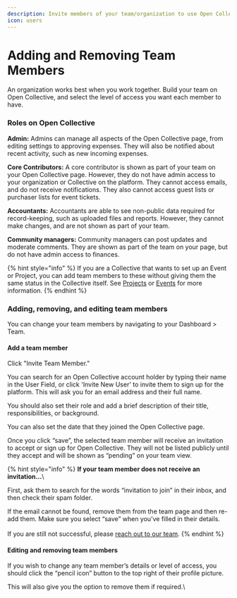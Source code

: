 ```yaml
---
description: Invite members of your team/organization to use Open Collective together.
icon: users
---
```


# Adding and Removing Team Members

An organization works best when you work together. Build your team on Open Collective, and select the level of access you want each member to have.

### Roles on Open Collective

**Admin:** Admins can manage all aspects of the Open Collective page, from editing settings to approving expenses. They will also be notified about recent activity, such as new incoming expenses.

**Core Contributors:** A core contributor is shown as part of your team on your Open Collective page. However, they do not have admin access to your organization or Collective on the platform. They cannot access emails, and do not receive notifications. They also cannot access guest lists or purchaser lists for event tickets.

**Accountants:** Accountants are able to see non-public data required for record-keeping, such as uploaded files and reports. However, they cannot make changes, and are not shown as part of your team.

**Community managers:** Community managers can post updates and moderate comments. They are shown as part of the team on your page, but do not have admin access to finances.

{% hint style="info" %}
If you are a Collective that wants to set up an Event or Project, you can add team members to these without giving them the same status in the Collective itself. See [Projects](../collectives/managing-money/projects.md) or [Events](../collectives/events.md) for more information.&#x20;
{% endhint %}

### Adding, removing, and editing team members

You can change your team members by navigating to your Dashboard > Team.&#x20;

#### **Add a team member**

Click "Invite Team Member."

You can search for an Open Collective account holder by typing their name in the User Field, or click 'Invite New User' to invite them to sign up for the platform. This will ask you for an email address and their full name.

You should also set their role and add a brief description of their title, responsibilities, or background.

You can also set the date that they joined the Open Collective page.&#x20;

Once you click “save”, the selected team member will receive an invitation to accept or sign up for Open Collective. They will not be listed publicly until they accept and will be shown as “pending” on your team view.

{% hint style="info" %}
**If your team member does not receive an invitation…**\


First, ask them to search for the words “invitation to join” in their inbox, and then check their spam folder.

If the email cannot be found, remove them from the team page and then re-add them. Make sure you select “save” when you’ve filled in their details.\
\
If you are still not successful, please [reach out to our team](https://opencollective.com/contact).&#x20;
{% endhint %}

#### Editing and removing team members

If you wish to change any team member’s details or level of access, you should click the “pencil icon” button to the top right of their profile picture.

This will also give you the option to remove them if required.\
